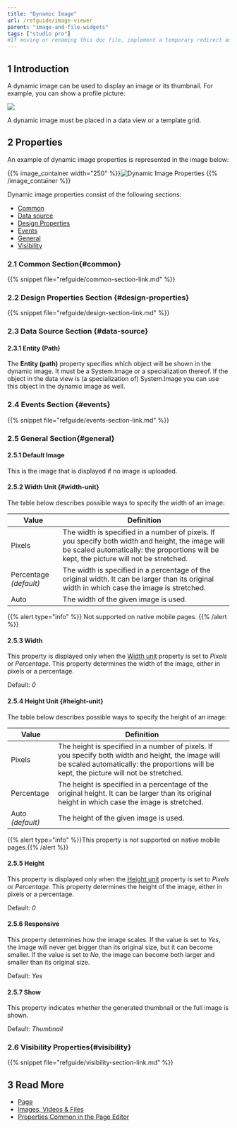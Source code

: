 ```yaml
---
title: "Dynamic Image"
url: /refguide/image-viewer
parent: "image-and-file-widgets"
tags: ["studio pro"]
#If moving or renaming this doc file, implement a temporary redirect and let the respective team know they should update the URL in the product. See Mapping to Products for more details.
---
```


## 1 Introduction

A dynamic image can be used to display an image or its thumbnail. For example, you can show a profile picture:

![](/attachments/refguide/modeling/pages/image-and-file-widgets/image-viewer/image-viewer.png)

A dynamic image must be placed in a data view or a template grid.

## 2 Properties

An example of dynamic image properties is represented in the image below:

{{% image_container width="250" %}}![Dynamic Image Properties](/attachments/refguide/modeling/pages/image-and-file-widgets/image-viewer/image-viewer-properties.png)
{{% /image_container %}}

Dynamic image properties consist of the following sections:

* [Common](#common) 
* [Data source](#data-source)
* [Design Properties](#design-properties)
* [Events](#events)
* [General](#general)
* [Visibility](#visibility)

### 2.1 Common Section{#common}

{{% snippet file="refguide/common-section-link.md" %}}

### 2.2 Design Properties Section {#design-properties}

{{% snippet file="refguide/design-section-link.md" %}} 

### 2.3 Data Source Section {#data-source}

#### 2.3.1 Entity (Path)

The **Entity (path)** property specifies which object will be shown in the dynamic image. It must be a System.Image or a specialization thereof. If the object in the data view is (a specialization of) System.Image you can use this object in the dynamic image as well.

### 2.4  Events Section {#events}

{{% snippet file="refguide/events-section-link.md" %}}

### 2.5 General Section{#general}

#### 2.5.1 Default Image

This is the image that is displayed if no image is uploaded.

#### 2.5.2 Width Unit {#width-unit}

The table below describes possible ways to specify the width of an image: 

| Value | Definition |
| --- | --- |
| Pixels | The width is specified in a number of pixels. If you specify both width and height, the image will be scaled automatically: the proportions will be kept, the picture will not be stretched. |
| Percentage  *(default)* | The width is specified in a percentage of the original width. It can be larger than its original width in which case the image is stretched. |
| Auto | The width of the given image is used. |

{{% alert type="info" %}}
Not supported on native mobile pages.
{{% /alert %}}

#### 2.5.3 Width 

This property is displayed only when the [Width unit](#width-unit) property is set to *Pixels* or *Percentage*. This property determines the width of the image, either in pixels or a percentage.

Default: *0*

#### 2.5.4 Height Unit {#height-unit}

The table below describes possible ways to specify the height of an image: 

| Value      | Definition                                                   |
| ---------- | ------------------------------------------------------------ |
| Pixels     | The height is specified in a number of pixels. If you specify both width and height, the image will be scaled automatically: the proportions will be kept, the picture will not be stretched. |
| Percentage | The height is specified in a percentage of the original height. It can be larger than its original height in which case the image is stretched. |
| Auto  *(default)*       | The height of the given image is used.                       |

{{% alert type="info" %}}This property is not supported on native mobile pages.{{% /alert %}}

#### 2.5.5 Height

This property is displayed only when the [Height unit](#height-unit) property is set to *Pixels* or *Percentage*. This property determines the height of the image, either in pixels or a percentage.

Default: *0*

#### 2.5.6 Responsive

This property determines how the image scales. If the value is set to *Yes*, the image will never get bigger than its original size, but it can become smaller. If the value is set to *No*, the image can become both larger and smaller than its original size.

Default: *Yes*

#### 2.5.7 Show

This property indicates whether the generated thumbnail or the full image is shown.

Default: *Thumbnail*

### 2.6 Visibility Properties{#visibility}

{{% snippet file="refguide/visibility-section-link.md" %}}

## 3 Read More

* [Page](page)
* [Images, Videos & Files](image-and-file-widgets)
* [Properties Common in the Page Editor](common-widget-properties)
